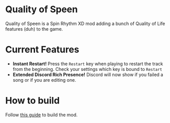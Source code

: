 # Quality of Speen
 Quality of Speen is a Spin Rhythm XD mod adding a bunch of Quality of Life features (duh) to the game.

# Current Features
- **Instant Restart!** Press the `Restart` key when playing to restart the track from the beginning. Check your settings which key is bound to `Restart`
- **Extended Discord Rich Presence!** Discord will now show if you failed a song or if you are editing one.

# How to build
 Follow [this guide](https://github.com/Raoul1808/SpeenChroma/wiki/Building-the-mod) to build the mod.